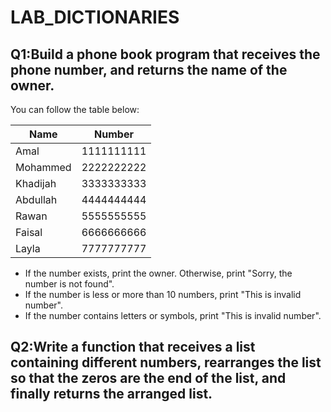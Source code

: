 # LAB_DICTIONARIES

## Q1:Build a phone book program that receives the phone number, and returns the name of the owner. 
You can follow the table below:

| Name    | Number      |
| -------- | ---------- |
| Amal     | 1111111111 |
| Mohammed | 2222222222 |
| Khadijah | 3333333333 |
| Abdullah | 4444444444 |
| Rawan    | 5555555555 |
| Faisal   | 6666666666 |
| Layla    | 7777777777 |


- If the number exists, print the owner. Otherwise, print "Sorry, the number is not found".
- If the number is less or more than 10 numbers, print "This is invalid number".
- If the number contains letters or symbols, print "This is invalid number".

## Q2:Write a function that receives a list containing different numbers, rearranges the list so that the zeros are the end of the list, and finally returns the arranged list.
